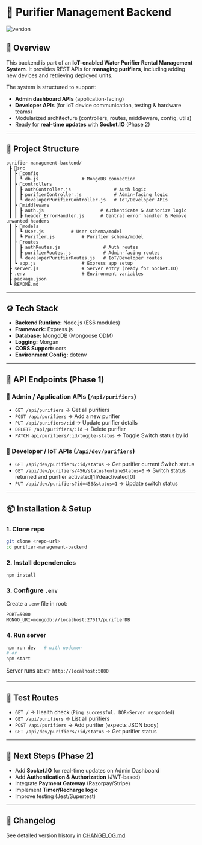 
# 📘 Purifier Management Backend
![version](https://img.shields.io/badge/version-1.0.0-blue)

## 🚀 Overview

This backend is part of an **IoT-enabled Water Purifier Rental Management System**.
It provides REST APIs for **managing purifiers**, including adding new devices and retrieving deployed units.

The system is structured to support:

* **Admin dashboard APIs** (application-facing)
* **Developer APIs** (for IoT device communication, testing & hardware teams)
* Modularized architecture (controllers, routes, middleware, config, utils)
* Ready for **real-time updates** with **Socket.IO** (Phase 2)

---

## 📂 Project Structure

```
purifier-management-backend/
 ┣ 📂src
 ┃ ┣ 📂config
 ┃ ┃ ┗ db.js                # MongoDB connection
 ┃ ┣ 📂controllers
 ┃ ┃ ┣ authController.js                # Auth logic
 ┃ ┃ ┣ purifierController.js            # Admin-facing logic
 ┃ ┃ ┗ developerPurifierController.js   # IoT/Developer APIs
 ┃ ┣ 📂middleware
 ┃ ┃ ┣ auth.js                     # Authenticate & Authorize logic
 ┃ ┃ ┣ header_ErrorHandler.js      # Central error handler & Remove unwanted headers
 ┃ ┣ 📂models
 ┃ ┃ ┗ User.js          # User schema/model
 ┃ ┃ ┗ Purifier.js          # Purifier schema/model
 ┃ ┣ 📂routes
 ┃ ┃ ┣ authRoutes.js                # Auth routes
 ┃ ┃ ┣ purifierRoutes.js            # Admin-facing routes
 ┃ ┃ ┗ developerPurifierRoutes.js   # IoT/Developer routes
 ┃ ┗ app.js                 # Express app setup
 ┣ server.js                # Server entry (ready for Socket.IO)
 ┣ .env                     # Environment variables
 ┣ package.json
 ┗ README.md
```

---

## ⚙️ Tech Stack

* **Backend Runtime:** Node.js (ES6 modules)
* **Framework:** Express.js
* **Database:** MongoDB (Mongoose ODM)
* **Logging:** Morgan
* **CORS Support:** cors
* **Environment Config:** dotenv

---

## 📑 API Endpoints (Phase 1)

### 🔹 Admin / Application APIs (`/api/purifiers`)

* `GET /api/purifiers` → Get all purifiers
* `POST /api/purifiers` → Add a new purifier
* `PUT /api/purifiers/:id` → Update purifier details
* `DELETE /api/purifiers/:id` → Delete purifier
* `PATCH api/purifiers/:id/toggle-status` → Toggle Switch status by id

### 🔹 Developer / IoT APIs (`/api/dev/purifiers`)

* `GET /api/dev/purifiers/:id/status` → Get purifier current Switch status
* `GET /api/dev/purifiers/456/status?onlineStatus=0` → Switch status returned and purifier activated[1]/deactivated[0]
* `PUT /api/dev/purifiers?id=456&status=1` → Update switch status

---

## 📦 Installation & Setup

### 1. Clone repo

```sh
git clone <repo-url>
cd purifier-management-backend
```

### 2. Install dependencies

```sh
npm install
```

### 3. Configure `.env`

Create a `.env` file in root:

```env
PORT=5000
MONGO_URI=mongodb://localhost:27017/purifierDB
```

### 4. Run server

```sh
npm run dev   # with nodemon
# or
npm start
```

Server runs at:
👉 `http://localhost:5000`

---

## 🧪 Test Routes

* `GET /` → Health check (`Ping successful. DOR-Server responded`)
* `GET /api/purifiers` → List all purifiers
* `POST /api/purifiers` → Add purifier (expects JSON body)
* `GET /api/dev/purifiers/:id/status` → Get purifier status

---

## 🔮 Next Steps (Phase 2)

* Add **Socket.IO** for real-time updates on Admin Dashboard
* Add **Authentication & Authorization** (JWT-based)
* Integrate **Payment Gateway** (Razorpay/Stripe)
* Implement **Timer/Recharge logic**
* Improve testing (Jest/Supertest)

---

## 📓 Changelog
See detailed version history in [CHANGELOG.md](./CHANGELOG.md)